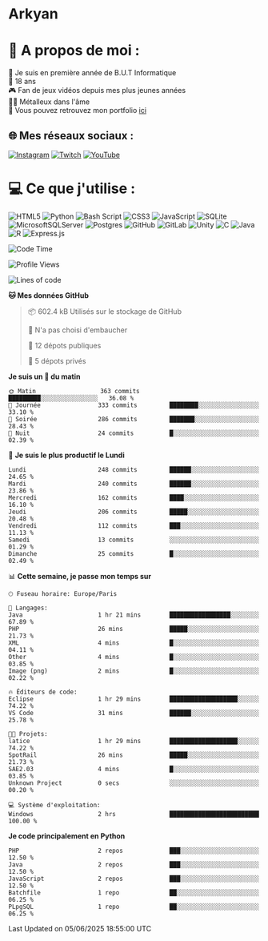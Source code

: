 # Arkyan
 # 💫 A propos de moi :
📖 Je suis en première année de B.U.T Informatique  
🎂 18 ans  
🎮 Fan de jeux vidéos depuis mes plus jeunes années  
🤘🏻 Métalleux dans l'âme  
📕 Vous pouvez retrouvez mon portfolio [ici](https://arkyanportfolio.netlify.app/)

## 🌐 Mes réseaux sociaux :
[![Instagram](https://img.shields.io/badge/Instagram-%23E4405F.svg?logo=Instagram&logoColor=white)](https://instagram.com/arkyan25) [![Twitch](https://img.shields.io/badge/Twitch-%239146FF.svg?logo=Twitch&logoColor=white)](https://twitch.tv/arkyan_) [![YouTube](https://img.shields.io/badge/YouTube-%23FF0000.svg?logo=YouTube&logoColor=white)](https://youtube.com/@arkyan_) 

# 💻 Ce que j'utilise :
![HTML5](https://img.shields.io/badge/html5-%23E34F26.svg?style=for-the-badge&logo=html5&logoColor=white) ![Python](https://img.shields.io/badge/python-3670A0?style=for-the-badge&logo=python&logoColor=ffdd54) ![Bash Script](https://img.shields.io/badge/bash_script-%23121011.svg?style=for-the-badge&logo=gnu-bash&logoColor=white) ![CSS3](https://img.shields.io/badge/css3-%231572B6.svg?style=for-the-badge&logo=css3&logoColor=white) ![JavaScript](https://img.shields.io/badge/javascript-%23323330.svg?style=for-the-badge&logo=javascript&logoColor=%23F7DF1E) ![SQLite](https://img.shields.io/badge/sqlite-%2307405e.svg?style=for-the-badge&logo=sqlite&logoColor=white) ![MicrosoftSQLServer](https://img.shields.io/badge/Microsoft%20SQL%20Server-CC2927?style=for-the-badge&logo=microsoft%20sql%20server&logoColor=white) ![Postgres](https://img.shields.io/badge/postgres-%23316192.svg?style=for-the-badge&logo=postgresql&logoColor=white) ![GitHub](https://img.shields.io/badge/github-%23121011.svg?style=for-the-badge&logo=github&logoColor=white) ![GitLab](https://img.shields.io/badge/gitlab-%23181717.svg?style=for-the-badge&logo=gitlab&logoColor=white) ![Unity](https://img.shields.io/badge/unity-%23000000.svg?style=for-the-badge&logo=unity&logoColor=white)  ![C](https://img.shields.io/badge/c-%2300599C.svg?style=for-the-badge&logo=c&logoColor=white) ![Java](https://img.shields.io/badge/java-%23ED8B00.svg?style=for-the-badge&logo=openjdk&logoColor=white) ![R](https://img.shields.io/badge/r-%23276DC3.svg?style=for-the-badge&logo=r&logoColor=white) ![Express.js](https://img.shields.io/badge/express.js-%23404d59.svg?style=for-the-badge&logo=express&logoColor=%2361DAFB)

<!--START_SECTION:waka-->
![Code Time](http://img.shields.io/badge/Code%20Time-350%20hrs%209%20mins-blue)

![Profile Views](http://img.shields.io/badge/Vues%20du%20profil-0-blue)

![Lines of code](https://img.shields.io/badge/Depuis%20Hello%20World%2C%20j%27ai%20%C3%A9crit-3.9%20million%20Lignes%20de%20code-blue)

**🐱 Mes données GitHub** 

> 📦 602.4 kB Utilisés sur le stockage de GitHub 
 > 
> 🚫 N'a pas choisi d'embaucher
 > 
> 📜 12 dépots publiques 
 > 
> 🔑 5 dépots privés 
 > 
**Je suis un 🐤 du matin** 

```text
🌞 Matin                  363 commits         █████████░░░░░░░░░░░░░░░░   36.08 % 
🌆 Journée                333 commits         ████████░░░░░░░░░░░░░░░░░   33.10 % 
🌃 Soirée                 286 commits         ███████░░░░░░░░░░░░░░░░░░   28.43 % 
🌙 Nuit                   24 commits          █░░░░░░░░░░░░░░░░░░░░░░░░   02.39 % 
```
📅 **Je suis le plus productif le Lundi** 

```text
Lundi                    248 commits         ██████░░░░░░░░░░░░░░░░░░░   24.65 % 
Mardi                    240 commits         ██████░░░░░░░░░░░░░░░░░░░   23.86 % 
Mercredi                 162 commits         ████░░░░░░░░░░░░░░░░░░░░░   16.10 % 
Jeudi                    206 commits         █████░░░░░░░░░░░░░░░░░░░░   20.48 % 
Vendredi                 112 commits         ███░░░░░░░░░░░░░░░░░░░░░░   11.13 % 
Samedi                   13 commits          ░░░░░░░░░░░░░░░░░░░░░░░░░   01.29 % 
Dimanche                 25 commits          █░░░░░░░░░░░░░░░░░░░░░░░░   02.49 % 
```


📊 **Cette semaine, je passe mon temps sur** 

```text
🕑︎ Fuseau horaire: Europe/Paris

💬 Langages: 
Java                     1 hr 21 mins        █████████████████░░░░░░░░   67.89 % 
PHP                      26 mins             █████░░░░░░░░░░░░░░░░░░░░   21.73 % 
XML                      4 mins              █░░░░░░░░░░░░░░░░░░░░░░░░   04.11 % 
Other                    4 mins              █░░░░░░░░░░░░░░░░░░░░░░░░   03.85 % 
Image (png)              2 mins              █░░░░░░░░░░░░░░░░░░░░░░░░   02.22 % 

🔥 Éditeurs de code: 
Eclipse                  1 hr 29 mins        ███████████████████░░░░░░   74.22 % 
VS Code                  31 mins             ██████░░░░░░░░░░░░░░░░░░░   25.78 % 

🐱‍💻 Projets: 
latice                   1 hr 29 mins        ███████████████████░░░░░░   74.22 % 
SpotRail                 26 mins             █████░░░░░░░░░░░░░░░░░░░░   21.73 % 
SAE2.03                  4 mins              █░░░░░░░░░░░░░░░░░░░░░░░░   03.85 % 
Unknown Project          0 secs              ░░░░░░░░░░░░░░░░░░░░░░░░░   00.20 % 

💻 Système d'exploitation: 
Windows                  2 hrs               █████████████████████████   100.00 % 
```

**Je code principalement en Python** 

```text
PHP                      2 repos             ███░░░░░░░░░░░░░░░░░░░░░░   12.50 % 
Java                     2 repos             ███░░░░░░░░░░░░░░░░░░░░░░   12.50 % 
JavaScript               2 repos             ███░░░░░░░░░░░░░░░░░░░░░░   12.50 % 
Batchfile                1 repo              ██░░░░░░░░░░░░░░░░░░░░░░░   06.25 % 
PLpgSQL                  1 repo              ██░░░░░░░░░░░░░░░░░░░░░░░   06.25 % 
```




 Last Updated on 05/06/2025 18:55:00 UTC
<!--END_SECTION:waka-->

<!--START_SECTION:SHOW_PROJECTS-->
<!--END_SECTION:SHOW_PROJECTS-->

<!--START_SECTION:SHOW_LINES_OF_CODE-->
<!--END_SECTION:SHOW_LINES_OF_CODE-->

<!--START_SECTION:SHOW_TOTAL_CODE_TIME-->
<!--END_SECTION:SHOW_TOTAL_CODE_TIME-->

<!--START_SECTION:SHOW_PROFILE_VIEWS-->
<!--END_SECTION:SHOW_PROFILE_VIEWS-->

<!--START_SECTION:SHOW_COMMIT-->
<!--END_SECTION:SHOW_COMMIT-->

<!--START_SECTION:SHOW_DAYS_OF_WEEK-->
<!--END_SECTION:SHOW_DAYS_OF_WEEK-->

<!--START_SECTION:SHOW_LANGUAGE-->
<!--END_SECTION:SHOW_LANGUAGE-->

<!--START_SECTION:SHOW_TIMEZONE-->
<!--END_SECTION:SHOW_TIMEZONE-->

<!--START_SECTION:SHOW_LANGUAGE_PER_REPO-->
<!--END_SECTION:SHOW_LANGUAGE_PER_REPO-->

<!--START_SECTION:SHOW_SHORT_INFO-->
<!--END_SECTION:SHOW_SHORT_INFO-->
